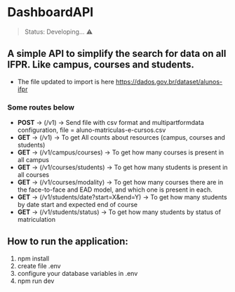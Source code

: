 # DashboardAPI

> Status: Developing... ⚠️

## A simple API to simplify the search for data on all IFPR. Like campus, courses and students.

+ The file updated to import is here https://dados.gov.br/dataset/alunos-ifpr

### Some routes below


+ **POST** -> (/v1) -> Send file with csv format and multipartformdata configuration, file = aluno-matriculas-e-cursos.csv
+ **GET** -> (/v1) -> To get All counts about resources (campus, courses and students)
+ **GET** -> (/v1/campus/courses) -> To get how many courses is present in all campus
+ **GET** -> (/v1/courses/students) -> To get how many students is present in all courses
+ **GET** -> (/v1/courses/modality) -> To get how many courses there are in the face-to-face and EAD model, and which one is present in each.
+ **GET** -> (/v1/students/date?start=X&end=Y) -> To get how many students by date start and expected end of course
+ **GET** -> (/v1/students/status) -> To get how many students by status of matriculation


## How to run the application:

1) npm install
2) create file .env
3) configure your database variables in .env
4) npm run dev
